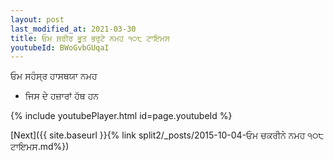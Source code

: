 ```yaml
---
layout: post
last_modified_at: 2021-03-30
title: ਓਮ ਸ਼ਰੀਰ ਭੂਤ ਭਰੁਟੇ ਨਮਹ ੧੦੮ ਟਾਇਮਸ
youtubeId: BWoGvbGUqaI
---
```

 
 
 ਓਮ ਸਹੰਸ੍ਰ ਹਾਸਥਯਾ ਨਮਹ  
 
 -  ਜਿਸ ਦੇ ਹਜ਼ਾਰਾਂ ਹੱਥ ਹਨ 
 
  
 
  
 
 
 
 
 
 


{% include youtubePlayer.html id=page.youtubeId %}
 
[Next]({{ site.baseurl }}{% link  split2/_posts/2015-10-04-ਓਮ ਚਕਰੀਨੇ ਨਮਹ ੧੦੮ ਟਾਇਮਸ.md%})
 
